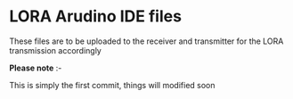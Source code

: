 # LORA Arudino IDE files
These files are to be uploaded to the receiver and transmitter for the LORA transmission accordingly 

**Please note** :-

This is simply the first commit, things will modified soon
